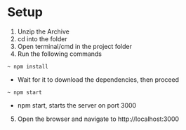 # Setup

1. Unzip the Archive
2. cd into the folder
3. Open terminal/cmd in the project folder
4. Run the following commands

```
~ npm install
```
* Wait for it to download the dependencies, then proceed

```
~ npm start
```
* npm start, starts the server on port 3000

5. Open the browser and navigate to http://localhost:3000